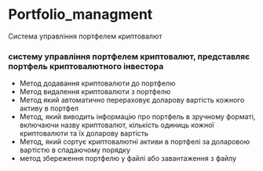 # Portfolio_managment
Система управління портфелем криптовалют

### систему управління портфелем криптовалют, представляє портфель криптовалютного інвестора
* Метод додавання криптовалюти до портфелю
* Метод видалення криптовалюти з портфелю
* Метод який автоматично перераховує доларову вартість кожного активу в портфел
* Метод, який виводить інформацію про портфель в
   зручному форматі, включаючи назву криптовалют, кількість одиниць кожної
   криптовалюти та їх доларову вартість
* Метод, який сортує криптовалютні активи в портфелі за
   доларовою вартістю в спадаючому порядку
* метод збереження портфелю у файлі або завантаження з файлу
